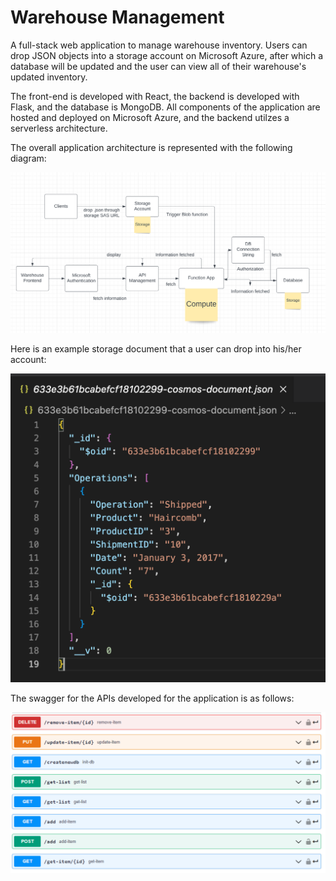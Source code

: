 # Warehouse Management
A full-stack web application to manage warehouse inventory. Users can drop JSON objects into a storage account on Microsoft Azure, after which a database will be updated and the user can view all of their warehouse's updated inventory.

The front-end is developed with React, the backend is developed with Flask, and the database is MongoDB. All components of the application are hosted and deployed on Microsoft Azure, and the backend utilzes a serverless architecture.

The overall application architecture is represented with the following diagram:

![Application Architecture](/README_Resources/Architecture%20Diagram.png "Application Architecture")

Here is an example storage document that a user can drop into his/her account:

![Example Storage Document](/README_Resources/ExampleStorageDocument.png "Example Storage Document")

The swagger for the APIs developed for the application is as follows:

![Swagger](/README_Resources/Swagger.png "Swagger")
